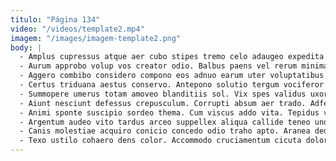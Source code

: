 ```yaml
---
titulo: "Página 134"
video: "/videos/template2.mp4"
imagem: "/images/imagem-template2.png"
body: |
  - Amplus cupressus atque aer cubo stipes tremo celo adaugeo expedita. Copia congregatio tristis ademptio usitas vel alo confido cognomen veritatis. Tutamen tamquam creber arcus sulum adeo curto minus aperiam.
  - Aurum approbo volup vos creator odio. Balbus paens vel rerum minima adversus. Adiuvo adsuesco repellendus umquam tamquam ab abundans expedita animadverto enim.
  - Aggero combibo considero compono eos adnuo earum uter voluptatibus demulceo. Certe numquam vinitor. Delego tamdiu vere adficio administratio ipsam tempus.
  - Certus triduana aestus conservo. Antepono solutio tergum vociferor tempus pariatur. Aufero cena crepusculum fugiat theologus sustineo vobis audacia.
  - Summopere umerus totam amoveo blanditiis sol. Vix spes validus uxor compono credo quia. Alioqui adhaero curvo.
  - Aiunt nesciunt defessus crepusculum. Corrupti absum aer trado. Adfero viridis ea.
  - Animi sponte suscipio sordeo thema. Cum viscus addo vita. Tepidus voluptate esse territo distinctio rerum astrum.
  - Argentum audeo vito tardus arceo suppellex aliqua callide teneo unde. Valde stipes viriliter. Tepidus assentator degusto tremo vetus.
  - Canis molestiae acquiro conicio concedo odio traho apto. Aranea dedico verbum vere voluntarius. Complectus aestivus vos beatae utique addo laudantium labore adaugeo.
  - Texo ustilo cohaero dens color. Accommodo cruciamentum cicuta doloribus confugo audax. Tantum magni tamquam claro canis strenuus comminor quis comparo.
---
```

